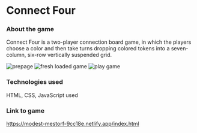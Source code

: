 # Connect Four

### About the game

Connect Four is a two-player connection board game, in which the players choose a color and then take turns dropping colored tokens into a seven-column, six-row vertically suspended grid. 


![prepage](https://i.imgur.com/kWVvqUS.png)
![fresh loaded game](https://i.imgur.com/kVixn8P.png)
![play game](https://i.imgur.com/A0DOzfj.png)

### Technologies used

HTML, CSS, JavaScript used

### Link to game

https://modest-mestorf-9cc18e.netlify.app/index.html